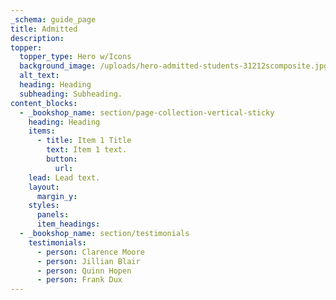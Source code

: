 ```yaml
---
_schema: guide_page
title: Admitted
description:
topper:
  topper_type: Hero w/Icons
  background_image: /uploads/hero-admitted-students-31212scomposite.jpg
  alt_text:
  heading: Heading
  subheading: Subheading.
content_blocks:
  - _bookshop_name: section/page-collection-vertical-sticky
    heading: Heading
    items:
      - title: Item 1 Title
        text: Item 1 text.
        button:
          url:
    lead: Lead text.
    layout:
      margin_y:
    styles:
      panels:
      item_headings:
  - _bookshop_name: section/testimonials
    testimonials:
      - person: Clarence Moore
      - person: Jillian Blair
      - person: Quinn Hopen
      - person: Frank Dux
---
```

